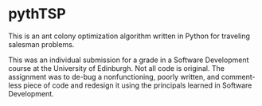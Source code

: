 # pythTSP
This is an ant colony optimization algorithm written in Python for traveling salesman problems.

This was an individual submission for a grade in a Software Development course at the University of Edinburgh.
Not all code is original. The assignment was to de-bug a nonfunctioning, poorly written, and comment-less piece of code and redesign it using the principals learned in Software Development. 
